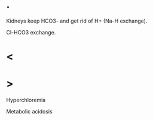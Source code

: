 # .

Kidneys keep HCO3- and get rid of H+ (Na-H exchange).

Cl-HCO3 exchange.

# <

# >

Hyperchloremia

Metabolic acidosis
